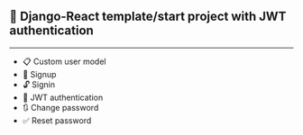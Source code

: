 ## :tada: Django-React template/start project with JWT authentication
---
- :clipboard: Custom user model
- :raising_hand: Signup
- :unlock: Signin
- :key: JWT authentication
- :arrows_clockwise: Change password
- :white_check_mark: Reset password

